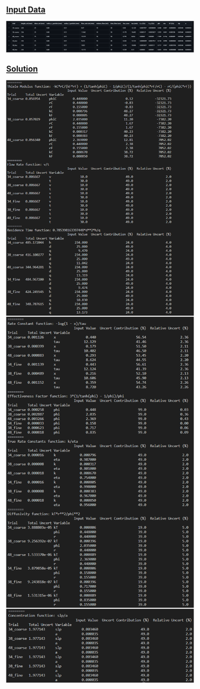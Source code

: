 ## [Input Data](https://github.com/hunterviolette/23fall/blob/main/363/catalytic_reactor/dat.csv)
![HW1_SOL](assets/input.png)

## [Solution](https://github.com/hunterviolette/23fall/blob/main/363/catalytic_reactor/main.py)
![SOL1](assets/sol_1.png)
![SOL2](assets/sol_2.png)
![SOL3](assets/sol_3.png)
